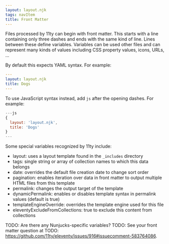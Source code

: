 ```yaml
---
layout: layout.njk
tags: navItem
title: Front Matter
---
```


Files processed by 11ty can begin with front matter.
This starts with a line containing only three dashes
and ends with the same kind of line.
Lines between these define variables.
Variables can be used other files and can represent many kinds of values
including CSS property values, icons, URLs, ...

By default this expects YAML syntax.
For example:

```yaml
---
layout: layout.njk
title: Dogs
---

```

To use JavaScript syntax instead, add `js` after the opening dashes.
For example:

```js
---js
{
  layout: 'layout.njk',
  title: 'Dogs'
}
---
```

Some special variables recognized by 11ty include:

- layout:
  uses a layout template found in the `_includes` directory
- tags:
  single string or array of collection names to which this data belongs
- date: overrides the default file creation date to change sort order
- pagination:
  enables iteration over data in front matter to
  output multiple HTML files from this template
- permalink:
  changes the output target of the template
- dynamicPermalink:
  enables or disables template syntax in permalink values (default is true)
- templateEngineOverride:
  overrides the template engine used for this file
- eleventyExcludeFromCollections:
  true to exclude this content from collections

TODO: Are there any Nunjucks-specific variables?
TODO: See your front matter question at
TODO: https://github.com/11ty/eleventy/issues/916#issuecomment-583764086.
